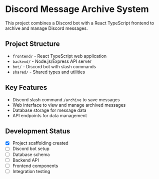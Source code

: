 # Discord Message Archive System

This project combines a Discord bot with a React TypeScript frontend to archive and manage Discord messages.

## Project Structure
- `frontend/` - React TypeScript web application
- `backend/` - Node.js/Express API server
- `bot/` - Discord bot with slash commands
- `shared/` - Shared types and utilities

## Key Features
- Discord slash command `/archive` to save messages
- Web interface to view and manage archived messages
- Database storage for message data
- API endpoints for data management

## Development Status
- [x] Project scaffolding created
- [ ] Discord bot setup
- [ ] Database schema
- [ ] Backend API
- [ ] Frontend components
- [ ] Integration testing